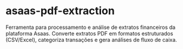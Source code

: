 # asaas-pdf-extraction
Ferramenta para processamento e análise de extratos financeiros da plataforma Asaas. Converte extratos PDF em formatos estruturados (CSV/Excel), categoriza transações e gera análises de fluxo de caixa.
